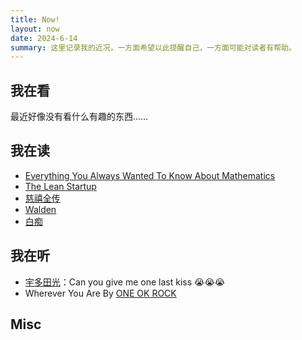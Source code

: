 ```yaml
---
title: Now!
layout: now
date: 2024-6-14
summary: 这里记录我的近况，一方面希望以此提醒自己，一方面可能对读者有帮助。
---
```



## 我在看

最近好像没有看什么有趣的东西……

## 我在读

- [Everything You Always Wanted To Know About Mathematics](https://www.math.cmu.edu/~jmackey/151_128/bws_book.pdf)
- [The Lean Startup](https://book.douban.com/subject/6779576/)
- [慈禧全传](https://book.douban.com/subject/26305373/)
- [Walden](https://book.douban.com/subject/34898459/)
- [白痴](https://book.douban.com/subject/25887933/)

## 我在听

- [宇多田光](https://www.utadahikaru.jp/en/)：Can you give me one last kiss 😭😭😭
- Wherever You Are By [ONE OK ROCK](https://www.oneokrock.com/en/)

## Misc
